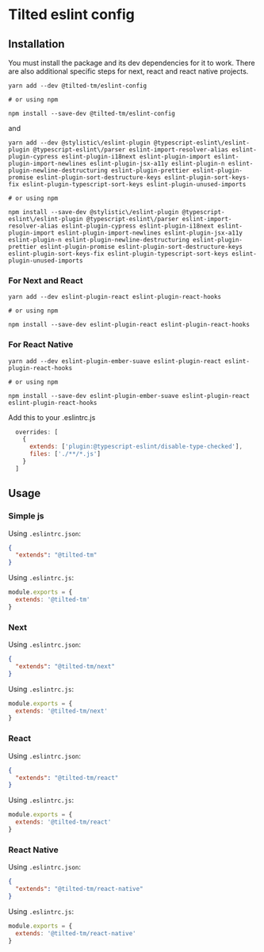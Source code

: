 # Tilted eslint config

## Installation
You must install the package and its dev dependencies for it to work.
There are also additional specific steps for next, react and react native projects.
```shell script
yarn add --dev @tilted-tm/eslint-config

# or using npm

npm install --save-dev @tilted-tm/eslint-config
```
and
```shell script
yarn add --dev @stylistic\/eslint-plugin @typescript-eslint\/eslint-plugin @typescript-eslint\/parser eslint-import-resolver-alias eslint-plugin-cypress eslint-plugin-i18next eslint-plugin-import eslint-plugin-import-newlines eslint-plugin-jsx-a11y eslint-plugin-n eslint-plugin-newline-destructuring eslint-plugin-prettier eslint-plugin-promise eslint-plugin-sort-destructure-keys eslint-plugin-sort-keys-fix eslint-plugin-typescript-sort-keys eslint-plugin-unused-imports

# or using npm

npm install --save-dev @stylistic\/eslint-plugin @typescript-eslint\/eslint-plugin @typescript-eslint\/parser eslint-import-resolver-alias eslint-plugin-cypress eslint-plugin-i18next eslint-plugin-import eslint-plugin-import-newlines eslint-plugin-jsx-a11y eslint-plugin-n eslint-plugin-newline-destructuring eslint-plugin-prettier eslint-plugin-promise eslint-plugin-sort-destructure-keys eslint-plugin-sort-keys-fix eslint-plugin-typescript-sort-keys eslint-plugin-unused-imports
```

### For Next and React
```shell script
yarn add --dev eslint-plugin-react eslint-plugin-react-hooks

# or using npm

npm install --save-dev eslint-plugin-react eslint-plugin-react-hooks
```

### For React Native
```shell script
yarn add --dev eslint-plugin-ember-suave eslint-plugin-react eslint-plugin-react-hooks

# or using npm

npm install --save-dev eslint-plugin-ember-suave eslint-plugin-react eslint-plugin-react-hooks
```

Add this to your .eslintrc.js
```js
  overrides: [
    {
      extends: ['plugin:@typescript-eslint/disable-type-checked'],
      files: ['./**/*.js']
    }
  ]
```

## Usage

### Simple js
Using `.eslintrc.json`:
```json
{
  "extends": "@tilted-tm"
}
```

Using `.eslintrc.js`:
```javascript
module.exports = {
  extends: '@tilted-tm'
}
```

### Next
Using `.eslintrc.json`:
```json
{
  "extends": "@tilted-tm/next"
}
```

Using `.eslintrc.js`:
```javascript
module.exports = {
  extends: '@tilted-tm/next'
}
```

### React
Using `.eslintrc.json`:
```json
{
  "extends": "@tilted-tm/react"
}
```

Using `.eslintrc.js`:
```javascript
module.exports = {
  extends: '@tilted-tm/react'
}
```


### React Native
Using `.eslintrc.json`:
```json
{
  "extends": "@tilted-tm/react-native"
}
```

Using `.eslintrc.js`:
```javascript
module.exports = {
  extends: '@tilted-tm/react-native'
}
```
